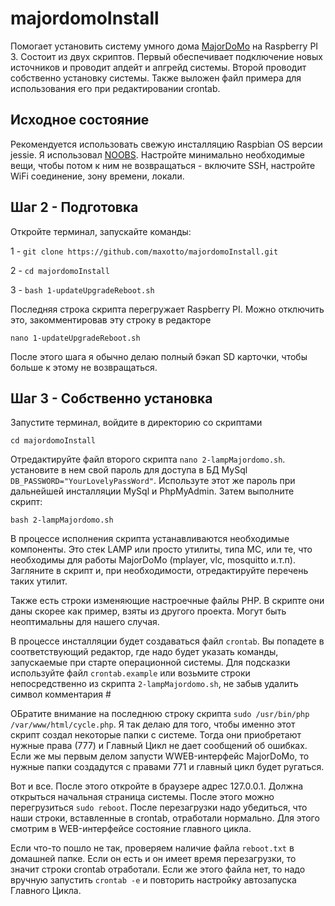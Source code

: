 # majordomoInstall
Помогает установить систему умного дома [MajorDoMo](http://majordomo.smartliving.ru/)  на Raspberry PI 3. Состоит из двух скриптов. Первый обеспечивает подключение новых источников и проводит апдейт и апгрейд системы. Второй проводит собственно установку системы. Также выложен файл примера для использования его при редактировании crontab.

## Исходное состояние
Рекомендуется использовать свежую инсталляцию Raspbian OS версии jessie. Я использовал [NOOBS](https://www.raspberrypi.org/downloads/noobs/ "download page"). Настройте минимально необходимые вещи, чтобы потом к ним не возвращаться - включите SSH, настройте WiFi соединение, зону времени, локали.
## Шаг 2 - Подготовка
Откройте терминал, запускайте команды:

1 - `git clone https://github.com/maxotto/majordomoInstall.git`

2 - `cd majordomoInstall`

3 - `bash 1-updateUpgradeReboot.sh`

Последняя строка скрипта перегружает Raspberry PI. Можно отключить это, закомментировав эту строку в редакторе

`nano 1-updateUpgradeReboot.sh`

После этого шага я обычно делаю полный бэкап SD карточки, чтобы больше к этому не возвращаться.

## Шаг 3 - Собственно установка
Запустите терминал, войдите в директорию со скриптами

`cd majordomoInstall`

Отредактируйте файл второго скрипта `nano 2-lampMajordomo.sh`. установите в нем свой пароль для доступа в БД MySql `DB_PASSWORD="YourLovelyPassWord"`. Используте этот же пароль при дальнейшей инсталляции MySql и PhpMyAdmin. Затем выполните скрипт:

`bash 2-lampMajordomo.sh`

В процессе исполнения скрипта устанавливаются необходимые компоненты. Это стек LAMP или просто утилиты, типа MC, или те, что необходимы для работы MajorDoMo (mplayer, vlc, mosquitto  и.т.п). Загляните в скрипт и, при необходимости, отредактируйте перечень таких утилит.

Также есть строки изменяющие настроечные файлы PHP. В скрипте они даны скорее как пример, взяты из другого проекта. Могут быть неоптимальны для нашего случая.

В процессе инсталляции будет создаваться файл `crontab`. Вы попадете в соответствующий редактор, где надо будет указать команды, запускаемые при старте операционной системы. Для подсказки используйте файл `crontab.example` или возьмите строки непосредственно из  скрипта `2-lampMajordomo.sh`, не забыв удалить символ комментария #

ОБратите внимание на последнюю строку скрипта `sudo /usr/bin/php /var/www/html/cycle.php`. Я так делаю для того, чтобы именно этот скрипт создал некоторые папки с системе. Тогда они приобретают нужные права (777) и Главный Цикл не дает сообщений об ошибках. Если же мы первым делом запусти WWEB-интерфейс MajorDoMo, то нужные папки создадутся с правами 771 и главный цикл будет ругаться.

Вот и все. После этого откройте в браузере адрес 127.0.0.1. Должна открыться начальная страница системы. После этого можно перегрузиться `sudo reboot`. После перезагрузки надо убедиться, что наши строки, вставленные в crontab, отработали нормально. Для этого смотрим в WEB-интерфейсе состояние главного цикла. 

Если что-то пошло не так, проверяем наличие файла `reboot.txt` в домашней папке. Если он есть и он имеет время перезагрузки, то значит строки crontab отработали. Если же этого файла нет, то надо вручную запустить `crontab -e` и повторить настройку автозапуска Главного Цикла. 
